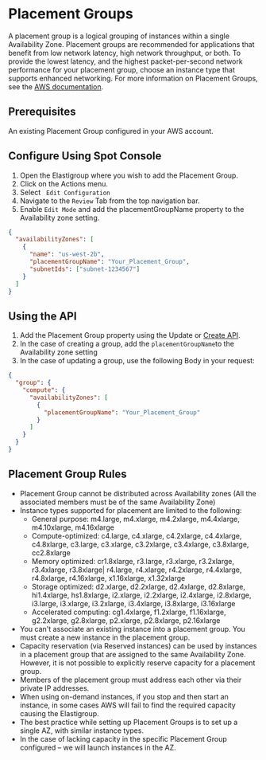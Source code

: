 # Placement Groups

A placement group is a logical grouping of instances within a single Availability Zone. Placement groups are recommended for applications that benefit from low network latency, high network throughput, or both. To provide the lowest latency, and the highest packet-per-second network performance for your placement group, choose an instance type that supports enhanced networking. For more information on Placement Groups, see the [AWS documentation](http://docs.aws.amazon.com/AWSEC2/latest/UserGuide/placement-groups.html).

## Prerequisites

An existing Placement Group configured in your AWS account.

## Configure Using Spot Console

1. Open the Elastigroup where you wish to add the Placement Group.
2. Click on the Actions menu.
3. Select ` Edit Configuration`
4. Navigate to the `Review` Tab from the top navigation bar.
5. Enable `Edit Mode` and add the placementGroupName property to the Availability zone setting.

```json
{
  "availabilityZones": [
    {
      "name": "us-west-2b",
      "placementGroupName": "Your_Placement_Group",
      "subnetIds": ["subnet-1234567"]
    }
  ]
}
```

## Using the API

1. Add the Placement Group property using the Update or [Create API](https://api.spotinst.com/elastigroup/amazon-web-services/create/).
2. In the case of creating a group, add the `placementGroupName`to the Availability zone setting
3. In the case of updating a group, use the following Body in your request:

```json
{
  "group": {
    "compute": {
      "availabilityZones": [
        {
          "placementGroupName": "Your_Placement_Group"
        }
      ]
    }
  }
}
```

## Placement Group Rules

- Placement Group cannot be distributed across Availability zones (All the associated members must be of the same Availability Zone)
- Instance types supported for placement are limited to the following:
  - General purpose: m4.large, m4.xlarge, m4.2xlarge, m4.4xlarge, m4.10xlarge, m4.16xlarge
  - Compute-optimized: c4.large, c4.xlarge, c4.2xlarge, c4.4xlarge, c4.8xlarge, c3.large, c3.xlarge, c3.2xlarge, c3.4xlarge, c3.8xlarge, cc2.8xlarge
  - Memory optimized: cr1.8xlarge, r3.large, r3.xlarge, r3.2xlarge, r3.4xlarge, r3.8xlarge| r4.large, r4.xlarge, r4.2xlarge, r4.4xlarge, r4.8xlarge, r4.16xlarge, x1.16xlarge, x1.32xlarge
  - Storage optimized: d2.xlarge, d2.2xlarge, d2.4xlarge, d2.8xlarge, hi1.4xlarge, hs1.8xlarge, i2.xlarge, i2.2xlarge, i2.4xlarge, i2.8xlarge, i3.large, i3.xlarge, i3.2xlarge, i3.4xlarge, i3.8xlarge, i3.16xlarge
  - Accelerated computing: cg1.4xlarge, f1.2xlarge, f1.16xlarge, g2.2xlarge, g2.8xlarge, p2.xlarge, p2.8xlarge, p2.16xlarge
- You can't associate an existing instance into a placement group. You must create a new instance in the placement group.
- Capacity reservation (via Reserved instances) can be used by instances in a placement group that are assigned to the same Availability Zone. However, it is not possible to explicitly reserve capacity for a placement group.
- Members of the placement group must address each other via their private IP addresses.
- When using on-demand instances, if you stop and then start an instance, in some cases AWS will fail to find the required capacity causing the Elastigroup.
- The best practice while setting up Placement Groups is to set up a single AZ, with similar instance types.
- In the case of lacking capacity in the specific Placement Group configured – we will launch instances in the AZ.
